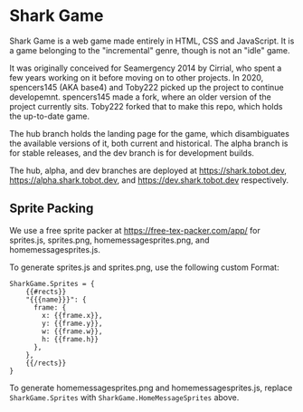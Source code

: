 # Shark Game

Shark Game is a web game made entirely in HTML, CSS and JavaScript. It is a game belonging to the "incremental" genre, though is not an "idle" game.

It was originally conceived for Seamergency 2014 by Cirrial, who spent a few years working on it before moving on to other projects. In 2020, spencers145 (AKA base4) and Toby222 picked up the project to continue developemnt. spencers145 made a fork, where an older version of the project currently sits. Toby222 forked that to make this repo, which holds the up-to-date game.

The hub branch holds the landing page for the game, which disambiguates the available versions of it, both current and historical. The alpha branch is for stable releases, and the dev branch is for development builds.

The hub, alpha, and dev branches are deployed at https://shark.tobot.dev, https://alpha.shark.tobot.dev, and https://dev.shark.tobot.dev respectively.

## Sprite Packing

We use a free sprite packer at https://free-tex-packer.com/app/ for sprites.js, sprites.png, homemessagesprites.png, and homemessagesprites.js.

To generate sprites.js and sprites.png, use the following custom Format:
```
SharkGame.Sprites = {
    {{#rects}}
    "{{{name}}}": {
      frame: {
        x: {{frame.x}},
        y: {{frame.y}},
        w: {{frame.w}},
        h: {{frame.h}}
      },
    },
    {{/rects}}
}
```
To generate homemessagesprites.png and homemessagesprites.js, replace `SharkGame.Sprites` with `SharkGame.HomeMessageSprites` above.
